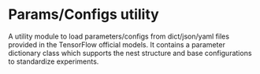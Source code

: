 # Params/Configs utility

A utility module to load parameters/configs from dict/json/yaml files provided in the TensorFlow official models. It contains a parameter dictionary class which supports the nest structure and base configurations to standardize experiments.